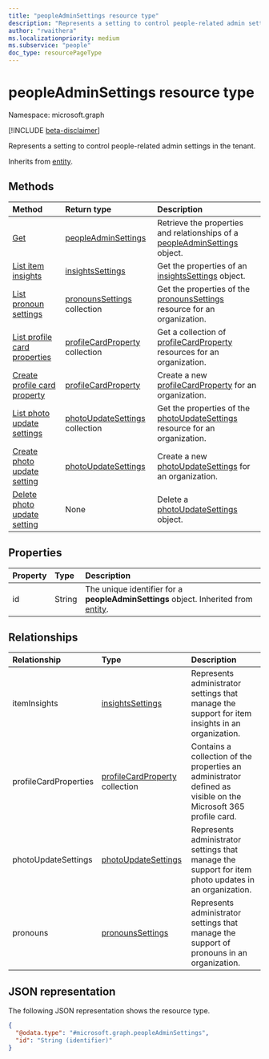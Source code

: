 ```yaml
---
title: "peopleAdminSettings resource type"
description: "Represents a setting to control people-related admin settings in the tenant."
author: "rwaithera"
ms.localizationpriority: medium
ms.subservice: "people"
doc_type: resourcePageType
---
```


# peopleAdminSettings resource type

Namespace: microsoft.graph

[!INCLUDE [beta-disclaimer](../../includes/beta-disclaimer.md)]

Represents a setting to control people-related admin settings in the tenant.

Inherits from [entity](../resources/entity.md).

## Methods

|Method|Return type|Description|
|:---|:---|:---|
|[Get](../api/peopleadminsettings-get.md) | [peopleAdminSettings](../resources/peopleadminsettings.md) | Retrieve the properties and relationships of a [peopleAdminSettings](../resources/peopleadminsettings.md) object. |
|[List item insights](../api/peopleadminsettings-list-iteminsights.md) | [insightsSettings](insightssettings.md) | Get the properties of an [insightsSettings](insightssettings.md) object. |
|[List pronoun settings](../api/peopleadminsettings-list-pronouns.md)|[pronounsSettings](../resources/pronounssettings.md) collection|Get the properties of the [pronounsSettings](../resources/pronounssettings.md) resource for an organization.|
|[List profile card properties](../api/peopleadminsettings-list-profilecardproperties.md) | [profileCardProperty](profilecardproperty.md) collection | Get a collection of [profileCardProperty](../resources/profilecardproperty.md) resources for an organization. |
|[Create profile card property](../api/peopleadminsettings-post-profilecardproperties.md) | [profileCardProperty](profilecardproperty.md) | Create a new [profileCardProperty](../resources/profilecardproperty.md) for an organization. |
|[List photo update settings](../api/peopleadminsettings-list-photoupdatesettings.md)|[photoUpdateSettings](../resources/photoupdatesettings.md) collection|Get the properties of the [photoUpdateSettings](../resources/photoupdatesettings.md) resource for an organization.|
|[Create photo update setting](../api/peopleadminsettings-post-photoupdatesettings.md)|[photoUpdateSettings](../resources/photoupdatesettings.md)|Create a new [photoUpdateSettings](../resources/photoupdatesettings.md) for an organization.|
|[Delete photo update setting](../api/peopleadminsettings-delete-photoupdatesettings.md)|None|Delete a [photoUpdateSettings](../resources/photoupdatesettings.md) object.|

## Properties

| Property | Type   | Description                                                                                     |
|:---------|:-------|:------------------------------------------------------------------------------------------------|
| id       | String | The unique identifier for a **peopleAdminSettings** object. Inherited from [entity](entity.md). |

## Relationships

|Relationship|Type|Description|
|:---|:---|:---|
|itemInsights|[insightsSettings](../resources/insightssettings.md)|Represents administrator settings that manage the support for item insights in an organization.|
|profileCardProperties|[profileCardProperty](profilecardproperty.md) collection| Contains a collection of the properties an administrator defined as visible on the Microsoft 365 profile card.|
|photoUpdateSettings|[photoUpdateSettings](../resources/photoupdatesettings.md)|Represents administrator settings that manage the support for item photo updates in an organization.|
|pronouns|[pronounsSettings](../resources/pronounssettings.md)|Represents administrator settings that manage the support of pronouns in an organization.|

## JSON representation

The following JSON representation shows the resource type.
<!-- {
  "blockType": "resource",
  "keyProperty": "id",
  "@odata.type": "microsoft.graph.peopleAdminSettings",
  "baseType": "microsoft.graph.entity",
  "openType": false
}
-->
``` json
{
  "@odata.type": "#microsoft.graph.peopleAdminSettings",
  "id": "String (identifier)"
}
```

